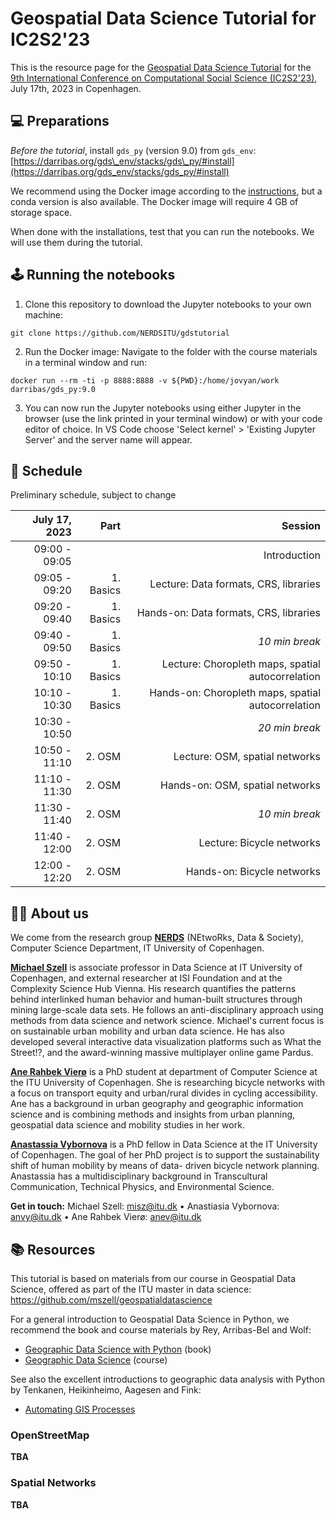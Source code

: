# Geospatial Data Science Tutorial for IC2S2'23

This is the resource page for the [Geospatial Data Science Tutorial](https://www.ic2s2.org/tutorials.html#geospatial) for the [9th International Conference on Computational Social Science (IC2S2'23)](https://www.ic2s2.org/), July 17th, 2023 in Copenhagen.

## 💻 Preparations

*Before the tutorial*, install `gds_py` (version 9.0) from `gds_env`: [https://darribas.org/gds\_env/stacks/gds\_py/#install](https://darribas.org/gds_env/stacks/gds_py/#install)

We recommend using the Docker image according to the [instructions](https://darribas.org/gds_env/guides/docker_install/), but a conda version is also available. The Docker image will require 4 GB of storage space. 

When done with the installations, test that you can run the notebooks. We will use them during the tutorial.

## 🕹️ Running the notebooks

1. Clone this repository to download the Jupyter notebooks to your own machine:

```
git clone https://github.com/NERDSITU/gdstutorial
```

2. Run the Docker image: Navigate to the folder with the course materials in a terminal window and run:

```
docker run --rm -ti -p 8888:8888 -v ${PWD}:/home/jovyan/work darribas/gds_py:9.0
```

3. You can now run the Jupyter notebooks using either Jupyter in the browser (use the link printed in your terminal window) or with your code editor of choice. In VS Code choose 'Select kernel' > 'Existing Jupyter Server' and the server name will appear.

## 📅 Schedule
Preliminary schedule, subject to change

| July 17, 2023 | Part | Session |
|--------------:|-----:|-----------:|
| 09:00 - 09:05 |   |        Introduction  |
| 09:05 - 09:20 |  1. Basics |        Lecture: Data formats, CRS, libraries  |
| 09:20 - 09:40 |  1. Basics |        Hands-on: Data formats, CRS, libraries  |
| 09:40 - 09:50 |  1. Basics |        *10 min break*  |
| 09:50 - 10:10 |  1. Basics |        Lecture: Choropleth maps, spatial autocorrelation  |
| 10:10 - 10:30 |  1. Basics |        Hands-on: Choropleth maps, spatial autocorrelation  |
| 10:30 - 10:50 |   |        *20 min break*  |
| 10:50 - 11:10 |  2. OSM |        Lecture: OSM, spatial networks  |
| 11:10 - 11:30 |  2. OSM |        Hands-on: OSM, spatial networks  |
| 11:30 - 11:40 |  2. OSM |        *10 min break*  |
| 11:40 - 12:00 |  2. OSM |        Lecture: Bicycle networks  |
| 12:00 - 12:20 |  2. OSM |        Hands-on: Bicycle networks  |

<!-- - schedule markdown table +links to materials -->

## 🧑‍🏫 About us 

We come from the research group [**NERDS**](<https://nerds.itu.dk/>) (NEtwoRks, Data & Society), Computer Science Department, IT University of Copenhagen.

[**Michael Szell**](<http://michael.szell.net/>) is associate professor in Data Science at IT University of Copenhagen, and external researcher at ISI Foundation and at the Complexity Science Hub Vienna. His research quantifies the patterns behind interlinked human behavior and human-built structures through mining large-scale data sets. He follows an anti-disciplinary approach using methods from data science and network science. Michael's current focus is on sustainable urban mobility and urban data science. He has also developed several interactive data visualization platforms such as What the Street!?, and the award-winning massive multiplayer online game Pardus.

[**Ane Rahbek Vierø**](https://anerv.github.io/) is a PhD student at department of Computer Science at the ITU University of Copenhagen. She is researching bicycle networks with a focus on transport equity and urban/rural divides in cycling accessibility. Ane has a background in urban geography and geographic information science and is combining methods and insights from urban planning, geospatial data science and mobility studies in her work.

[**Anastassia Vybornova**](https://github.com/anastassiavybornova) is a PhD fellow in Data Science at the IT University of Copenhagen. The goal of her PhD project is to support the sustainability shift of human mobility by means of data- driven bicycle network planning. Anastassia has a multidisciplinary background in Transcultural Communication, Technical Physics, and Environmental Science.

**Get in touch:** Michael Szell: <misz@itu.dk> • Anastiasia Vybornova: <anvy@itu.dk> • Ane Rahbek Vierø: <anev@itu.dk>

## 📚 Resources 

This tutorial is based on materials from our course in Geospatial Data Science, offered as part of the ITU master in data science: <https://github.com/mszell/geospatialdatascience>

For a general introduction to Geospatial Data Science in Python, we recommend the book and course materials by Rey, Arribas-Bel and Wolf:

* [Geographic Data Science with Python](<https://geographicdata.science/book/intro.html>) (book)
* [Geographic Data Science](https://darribas.org/gds_course/content/home.html) (course)

See also the excellent introductions to geographic data analysis with Python by Tenkanen, Heikinheimo, Aagesen and Fink:

* [Automating GIS Processes](<https://autogis-site.readthedocs.io/en/latest/>)

<!-- Add resources specifically for the intro part (Geopandas, map projections, choropleths, etc) -->

<!-- Add resources specifically for osm and osmnx) -->

### OpenStreetMap

**TBA**

### Spatial Networks

**TBA**
